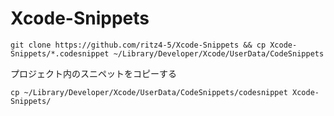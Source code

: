 # Xcode-Snippets
```
git clone https://github.com/ritz4-5/Xcode-Snippets && cp Xcode-Snippets/*.codesnippet ~/Library/Developer/Xcode/UserData/CodeSnippets
```

プロジェクト内のスニペットをコピーする
```
cp ~/Library/Developer/Xcode/UserData/CodeSnippets/codesnippet Xcode-Snippets/
```
